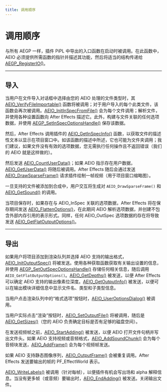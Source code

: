 ```yaml
---
title: 调用顺序
---
```

# 调用顺序

与所有 AEGP 一样，插件 PiPL 中导出的入口函数在启动时被调用。在此函数中，AEIO 必须提供所需函数的指针并描述其功能，然后将适当的结构传递给 [AEGP_RegisterIO()](../../aegps/aegp-suites#aegp_registersuites5)。

---

## 导入

当用户在文件导入对话框中选择由您的 AEIO 处理的文件类型时，其 [AEIO_VerifyFileImportable()](../new-kids-on-the-function-block#aeio_functionblock4) 函数将被调用；对于用户导入的每个此类文件，该函数会再次被调用。[AEIO_InitInSpecFromFile()](../new-kids-on-the-function-block#aeio_functionblock4) 会为每个文件调用；解析文件，并使用各种设置函数向 After Effects 描述它。此外，构建与文件关联的任何选项数据，并使用 [AEGP_SetInSpecOptionsHandle()](../new-kids-on-the-function-block#aegp_ioinsuite5) 保存该数据。

然后，After Effects 调用插件的 [AEIO_GetInSpecInfo()](../new-kids-on-the-function-block#aeio_functionblock4) 函数，以获取文件的描述性文本以显示在项目窗口中。如该函数的描述中所述，它也可能为文件夹调用；我们建议，如果文件没有有效的选项数据，您无需执行任何操作且不返回错误（我们的 AEIO 就是这样做的）。

然后发送 [AEIO_CountUserData()](../new-kids-on-the-function-block#aeio_functionblock4)；如果 AEIO 指示存在用户数据，[AEIO_GetUserData()](../new-kids-on-the-function-block#aeio_functionblock4) 将随后被调用。After Effects 随后会通过发送 [AEIO_DrawSparseFrame()](../new-kids-on-the-function-block#aeio_functionblock4) 请求插件绘制一帧视频（用于项目窗口缩略图）。

一旦支持的文件被添加到合成中，用户交互将生成对 `AEIO_DrawSparseFrame()` 和 [AEIO_GetSound()](../new-kids-on-the-function-block#aeio_functionblock4) 的调用。

当项目保存时，如果存在与 AEIO_InSpec 关联的选项数据，After Effects 将在保存期间发送 [AEIO_FlattenOptions()](../new-kids-on-the-function-block#aeio_functionblock4)，在此期间 AEIO 解析选项数据，并创建不包含外部内存引用的表示形式。同样，任何 AEIO_OutSpec 选项数据的存在将导致发送 [AEIO_GetFlatOutputOptions()](../new-kids-on-the-function-block#aeio_functionblock4)。

---

## 导出

如果用户将项目添加到渲染队列并选择 AEIO 支持的输出格式，[AEIO_InitOutputSpec()](../new-kids-on-the-function-block#aeio_functionblock4) 将被发送。使用各种获取函数获取有关输出设置的信息，并使用 [AEGP_SetOutSpecOptionsHandle()](../new-kids-on-the-function-block#aeio_functionblock4) 存储任何相关信息，随后调用 `AEIO_GetFlatOutputOptions()`。[AEIO_GetDepths()](../new-kids-on-the-function-block#aeio_functionblock4) 被发送，以便 After Effects 可以确定 AEIO 支持的输出像素位深度。[AEIO_GetOutputInfo()](../new-kids-on-the-function-block#aeio_functionblock4) 被发送，以便可以在输出模块详细信息中显示文件名、类型和子类型信息。

当用户点击渲染队列中的“格式选项”按钮时，[AEIO_UserOptionsDialog()](../new-kids-on-the-function-block#aeio_functionblock4) 被调用。

当用户实际点击“渲染”按钮时，[AEIO_SetOutputFile()](../new-kids-on-the-function-block#aeio_functionblock4) 将被调用，随后是 [AEIO_GetSizes()](../new-kids-on-the-function-block#aeio_functionblock4)（您的 AEIO 负责确定目标是否有足够的磁盘空间）。

在发送视频帧之前，[AEIO_StartAdding()](../new-kids-on-the-function-block#aeio_functionblock4) 被发送，以便 AEIO 打开文件句柄并写出文件头。如果 AEIO 支持视频或音频格式，[AEIO_AddSoundChunk()](../new-kids-on-the-function-block#aeio_functionblock4) 会为每个音频块发送，[AEIO_AddFrame()](../new-kids-on-the-function-block#aeio_functionblock4) 会为每个视频帧发送。

如果 AEIO 支持静态图像序列，[AEIO_OutputFrame()](../new-kids-on-the-function-block#aeio_functionblock4) 会被重复调用。After Effects 发送要输出的帧的 PF_EffectWorld 表示。

[AEIO_WriteLabels()](../new-kids-on-the-function-block#aeio_functionblock4) 被调用（针对每帧），以便插件有机会写出场和 alpha 解释信息。当没有更多帧（或音频）要输出时，[AEIO_EndAdding()](../new-kids-on-the-function-block#aeio_functionblock4) 被发送。关闭输出文件。
